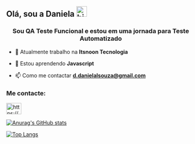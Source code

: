 ## Olá, sou a Daniela <img src="https://user-images.githubusercontent.com/1303154/88677602-1635ba80-d120-11ea-84d8-d263ba5fc3c0.gif" width="28px" height="28px" alt="hi">

<h3 align="center">Sou QA Teste Funcional e estou em uma jornada para Teste Automatizado </h3>

- 🔭 Atualmente trabalho na **Itsnoon Tecnologia**

- 🌱 Estou aprendendo **Javascript**

- 📫 Como me contactar **d.danielalsouza@gmail.com**

<h3 align="left"> Me contacte:</h3>
<p align="left">
<a href="https://linkedin.com/in/https://www.linkedin.com/in/danisoulza/" target="blank"><img align="center" src="https://raw.githubusercontent.com/rahuldkjain/github-profile-readme-generator/master/src/images/icons/Social/linked-in-alt.svg" alt="https://www.linkedin.com/in/danisoulza/" height="30" width="40" /></a>
</p>

[![Anurag's GitHub stats](https://github-readme-stats.vercel.app/api?username=Danisoulz)](https://github.com/Danisoulz/github-readme-stats)

[![Top Langs](https://github-readme-stats.vercel.app/api/top-langs/?username=Danisoulz)](https://github.com/Danisoulz/github-readme-stats)
   

